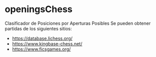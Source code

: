 # openingsChess

Clasificador de Posiciones por Aperturas Posibles
Se pueden obtener partidas de los siguientes sitios:

+ https://database.lichess.org/
+ https://www.kingbase-chess.net/
+ https://www.ficsgames.org/
